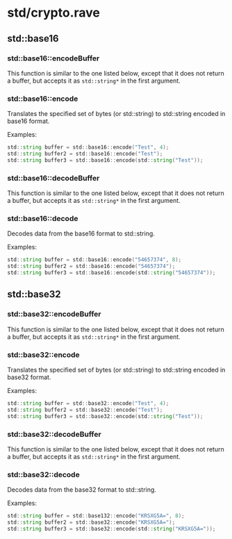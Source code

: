 # std/crypto.rave

## std::base16

### std::base16::encodeBuffer

This function is similar to the one listed below, except that it does not return a buffer, but accepts it as `std::string*` in the first argument.

### std::base16::encode

Translates the specified set of bytes (or std::string) to std::string encoded in base16 format.

Examples:

```d
std::string buffer = std::base16::encode("Test", 4);
std::string buffer2 = std::base16::encode("Test");
std::string buffer3 = std::base16::encode(std::string("Test"));
```

### std::base16::decodeBuffer

This function is similar to the one listed below, except that it does not return a buffer, but accepts it as `std::string*` in the first argument.

### std::base16::decode

Decodes data from the base16 format to std::string.

Examples:
```d
std::string buffer = std::base16::encode("54657374", 8);
std::string buffer2 = std::base16::encode("54657374");
std::string buffer3 = std::base16::encode(std::string("54657374"));
```

## std::base32

### std::base32::encodeBuffer

This function is similar to the one listed below, except that it does not return a buffer, but accepts it as `std::string*` in the first argument.

### std::base32::encode

Translates the specified set of bytes (or std::string) to std::string encoded in base32 format.

Examples:

```d
std::string buffer = std::base32::encode("Test", 4);
std::string buffer2 = std::base32::encode("Test");
std::string buffer3 = std::base32::encode(std::string("Test"));
```

### std::base32::decodeBuffer

This function is similar to the one listed below, except that it does not return a buffer, but accepts it as `std::string*` in the first argument.

### std::base32::decode

Decodes data from the base32 format to std::string.

Examples:
```d
std::string buffer = std::base132::encode("KRSXG5A=", 8);
std::string buffer2 = std::base32::encode("KRSXG5A=");
std::string buffer3 = std::base32::encode(std::string("KRSXG5A="));
```
